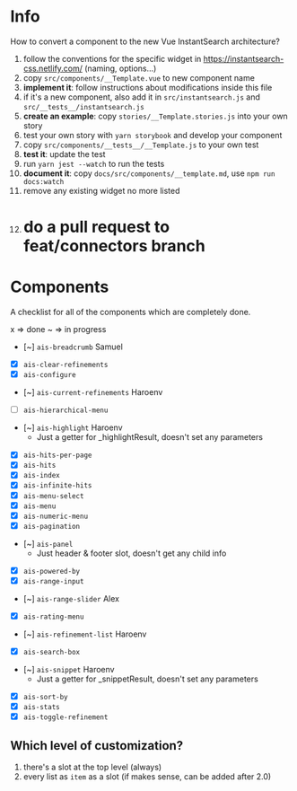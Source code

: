 # Info

How to convert a component to the new Vue InstantSearch architecture?

1.  follow the conventions for the specific widget in https://instantsearch-css.netlify.com/ (naming, options...)
1.  copy `src/components/__Template.vue` to new component name
1.  **implement it**: follow instructions about modifications inside this file
1.  if it's a new component, also add it in `src/instantsearch.js` and `src/__tests__/instantsearch.js`
1.  **create an example**: copy `stories/__Template.stories.js` into your own story
1.  test your own story with `yarn storybook` and develop your component
1.  copy `src/components/__tests__/__Template.js` to your own test
1.  **test it**: update the test
1.  run `yarn jest --watch` to run the tests
1.  **document it**: copy `docs/src/components/__template.md`, use `npm run docs:watch`
1.  remove any existing widget no more listed
1.  # do a pull request to feat/connectors branch

# Components

A checklist for all of the components which are completely done.

x => done
~ => in progress

* [~] `ais-breadcrumb` Samuel
* [x] `ais-clear-refinements`
* [x] `ais-configure`
* [~] `ais-current-refinements` Haroenv
* [ ] `ais-hierarchical-menu`
* [~] `ais-highlight` Haroenv
  * Just a getter for \_highlightResult, doesn't set any parameters
* [x] `ais-hits-per-page`
* [x] `ais-hits`
* [x] `ais-index`
* [x] `ais-infinite-hits`
* [x] `ais-menu-select`
* [x] `ais-menu`
* [x] `ais-numeric-menu`
* [x] `ais-pagination`
* [~] `ais-panel`
  * Just header & footer slot, doesn't get any child info
* [x] `ais-powered-by`
* [x] `ais-range-input`
* [~] `ais-range-slider` Alex
* [x] `ais-rating-menu`
* [~] `ais-refinement-list` Haroenv
* [x] `ais-search-box`
* [~] `ais-snippet` Haroenv
  * Just a getter for \_snippetResult, doesn't set any parameters
* [x] `ais-sort-by`
* [x] `ais-stats`
* [x] `ais-toggle-refinement`

## Which level of customization?

1.  there's a slot at the top level (always)
2.  every list as `item` as a slot (if makes sense, can be added after 2.0)
